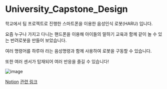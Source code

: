 # University_Capstone_Design
 학교에서 팀 프로젝트로 진행한 스마트폰을 이용한 음성인식 로봇(HARU) 입니다.
 
 요즘 누구나 가지고 다니는 핸드폰을 이용해 아이들의 말하기 교육과 함께 같이 놀 수 있는 반려로봇을 만들어 보았습니다.
 
 여러 명령어를 하루야 라는 음성명령과 함께 사용하여 로봇을 구동할 수 있습니다. 
 
 또한 여러 센서가 탑재되어 여러 반응을 즐길 수 있습니다!
 
 
  ![image](https://user-images.githubusercontent.com/83506637/162618844-ab66d86a-1cf1-4c30-a856-37b28e4ae982.png)

  
 [Notion](https://tasteful-dianella-4f4.notion.site/fae8539a998a4e26a4a9489040ebcdee)
 [관련 링크](https://youtu.be/3sxtqTbd82k)
